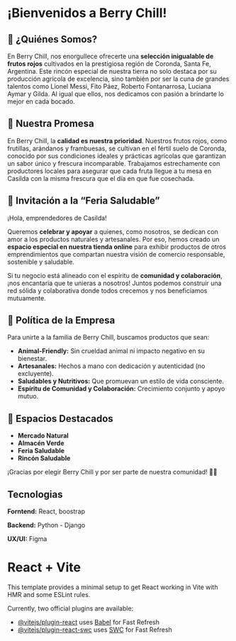 # ¡Bienvenidos a Berry Chill!

## 🌟 ¿Quiénes Somos?

En Berry Chill, nos enorgullece ofrecerte una **selección inigualable de frutos rojos** cultivados en la prestigiosa región de Coronda, Santa Fe, Argentina. Este rincón especial de nuestra tierra no solo destaca por su producción agrícola de excelencia, sino también por ser la cuna de grandes talentos como Lionel Messi, Fito Páez, Roberto Fontanarrosa, Luciana Aymar y Gilda. Al igual que ellos, nos dedicamos con pasión a brindarte lo mejor en cada bocado.

## 🍓 Nuestra Promesa

En Berry Chill, la **calidad es nuestra prioridad**. Nuestros frutos rojos, como frutillas, arándanos y frambuesas, se cultivan en el fértil suelo de Coronda, conocido por sus condiciones ideales y prácticas agrícolas que garantizan un sabor único y frescura incomparable. Trabajamos estrechamente con productores locales para asegurar que cada fruta llegue a tu mesa en Casilda con la misma frescura que el día en que fue cosechada.

## 🤝 Invitación a la “Feria Saludable”

¡Hola, emprendedores de Casilda! 

Queremos **celebrar y apoyar** a quienes, como nosotros, se dedican con amor a los productos naturales y artesanales. Por eso, hemos creado un **espacio especial en nuestra tienda online** para exhibir productos de otros emprendimientos que compartan nuestra visión de comercio responsable, sostenible y saludable. 

Si tu negocio está alineado con el espíritu de **comunidad y colaboración**, ¡nos encantaría que te unieras a nosotros! Juntos podemos construir una red sólida y colaborativa donde todos crecemos y nos beneficiamos mutuamente.

## 📝 Política de la Empresa

Para unirte a la familia de Berry Chill, buscamos productos que sean:

- **Animal-Friendly:** Sin crueldad animal ni impacto negativo en su bienestar.
- **Artesanales:** Hechos a mano con dedicación y autenticidad (no excluyente).
- **Saludables y Nutritivos:** Que promuevan un estilo de vida consciente.
- **Espíritu de Comunidad y Colaboración:** Crecimiento conjunto y apoyo mutuo.

## 🌟 Espacios Destacados

- **Mercado Natural**
- **Almacén Verde**
- **Feria Saludable**
- **Rincón Saludable**

¡Gracias por elegir Berry Chill y por ser parte de nuestra comunidad! 🌿🍓





## Tecnologias

**Forntend:** React, boostrap

**Backend:** Python - Django 

**UX/UI:** Figma




# React + Vite

This template provides a minimal setup to get React working in Vite with HMR and some ESLint rules.

Currently, two official plugins are available:

- [@vitejs/plugin-react](https://github.com/vitejs/vite-plugin-react/blob/main/packages/plugin-react/README.md) uses [Babel](https://babeljs.io/) for Fast Refresh
- [@vitejs/plugin-react-swc](https://github.com/vitejs/vite-plugin-react-swc) uses [SWC](https://swc.rs/) for Fast Refresh
